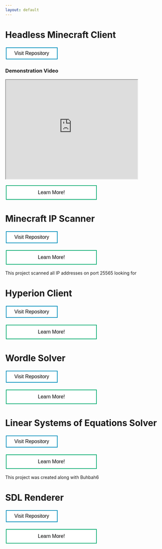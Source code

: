 ```yaml
---
layout: default
---
```


<style>
.button {
  border: none;
  color: white;
  text-align: center;
  text-decoration: none;
  display: inline-block;
  font-size: 16px;
  margin: 4px 2px;
  cursor: pointer;
}

.button1 {
  padding: 12px 100px;
  background-color: #04AA6D;
} /* Green */

.button2 {
 padding: 8px 25px;
 background-color: #008CBA;
} /* Blue */

.button1 {
  background-color: white;
  color: black;
  border: 2px solid #04AA6D;
}

.button1:hover {
  background-color: #04AA6D;
  color: white;
}

.button2 {
  background-color: white;
  color: black;
  border: 2px solid #008CBA;
}

.button2:hover {
  background-color: #008CBA;
  color: white;
}
</style>

# Headless Minecraft Client
<a href="https://github.com/Hypericat/HeadlessMC"> <button class="button button2">Visit Repository</button></a>

### Demonstration Video
 <iframe width="420" height="315"
src="http://www.youtube.com/watch?v=I71i-_ZlKeU">
</iframe> 

<a href="./HeadlessMC.html"> <button class="button button1">Learn More!</button></a>
	
	
	
	

# Minecraft IP Scanner
<a href="https://github.com/Hypericat/MinecraftIPScanner"> <button class="button button2">Visit Repository</button></a>

<a href="./IPScanner.html"> <button class="button button1">Learn More!</button></a>


This project scanned all IP addresses on port 25565 looking for 

# Hyperion Client
<a href="https://github.com/Hypericat/HyperionClientV3"> <button class="button button2">Visit Repository</button></a>

<a href="./HyperionClient.html"> <button class="button button1">Learn More!</button></a>


# Wordle Solver
<a href="https://github.com/Hypericat/Wordle-Solver"> <button class="button button2">Visit Repository</button></a>

<a href="./WordleSolver.html"> <button class="button button1">Learn More!</button></a>


# Linear Systems of Equations Solver
<a href="https://github.com/Buhbah6/MATH204_LinearAdvancedCalculator"> <button class="button button2">Visit Repository</button></a>

<a href="./LinearAlgebraSolver.html"> <button class="button button1">Learn More!</button></a>

This project was created along with Buhbah6

# SDL Renderer
<a href="https://github.com/Hypericat/SDLRenderer"> <button class="button button2">Visit Repository</button></a>


<a href="./SDLRenderer.html"> <button class="button button1">Learn More!</button></a>
